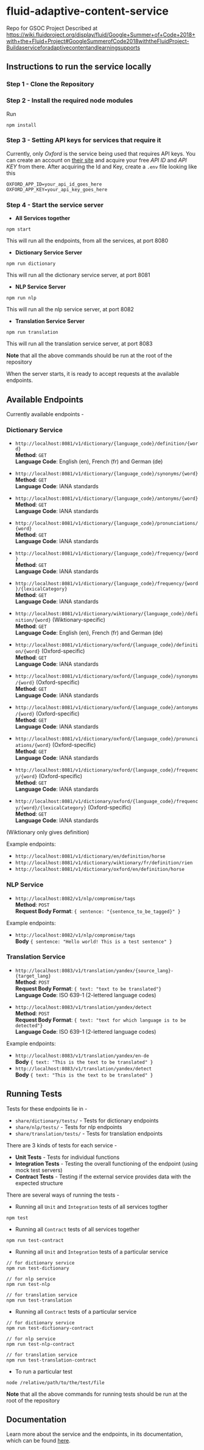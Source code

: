 # fluid-adaptive-content-service
Repo for GSOC Project Described at https://wiki.fluidproject.org/display/fluid/Google+Summer+of+Code+2018+with+the+Fluid+Project#GoogleSummerofCode2018withtheFluidProject-Buildaserviceforadaptivecontentandlearningsupports

## Instructions to run the service locally
### Step 1 - Clone the Repository
### Step 2 - Install the required node modules
Run
```
npm install
```
### Step 3 - Setting API keys for services that require it
Currently, only *Oxford* is the service being used that requires API keys. You can create an account on [their site](https://developer.oxforddictionaries.com/) and acquire your free *API ID* and *API KEY* from there.
After acquiring the Id and Key, create a `.env` file looking like this
```
OXFORD_APP_ID=your_api_id_goes_here
OXFORD_APP_KEY=your_api_key_goes_here
```
### Step 4 - Start the service server
- **All Services together**
```
npm start
```
This will run all the endpoints, from all the services, at port 8080
- **Dictionary Service Server**
```
npm run dictionary
```
This will run all the dictionary service server, at port 8081
- **NLP Service Server**
```
npm run nlp
```
This will run all the nlp service server, at port 8082
- **Translation Service Server**
```
npm run translation
```
This will run all the translation service server, at port 8083

**Note** that all the above commands should be run at the root of the repository

When the server starts, it is ready to accept requests at the available endpoints.

## Available Endpoints
Currently available endpoints - 
### Dictionary Service
- `http://localhost:8081/v1/dictionary/{language_code}/definition/{word}`\
**Method**: `GET`\
**Language Code**: English (en), French (fr) and German (de)

- `http://localhost:8081/v1/dictionary/{language_code}/synonyms/{word}`\
**Method**: `GET`\
**Language Code**: IANA standards

- `http://localhost:8081/v1/dictionary/{language_code}/antonyms/{word}`\
**Method**: `GET`\
**Language Code**: IANA standards

- `http://localhost:8081/v1/dictionary/{language_code}/pronunciations/{word}`\
**Method**: `GET`\
**Language Code**: IANA standards

- `http://localhost:8081/v1/dictionary/{language_code}/frequency/{word}`\
**Method**: `GET`\
**Language Code**: IANA standards
- `http://localhost:8081/v1/dictionary/{language_code}/frequency/{word}/{lexicalCategory}`\
**Method**: `GET`\
**Language Code**: IANA standards

- `http://localhost:8081/v1/dictionary/wiktionary/{language_code}/definition/{word}` (Wiktionary-specific)\
**Method**: `GET`\
**Language Code**: English (en), French (fr) and German (de)

- `http://localhost:8081/v1/dictionary/oxford/{language_code}/definition/{word}` (Oxford-specific)\
**Method**: `GET`\
**Language Code**: IANA standards

- `http://localhost:8081/v1/dictionary/oxford/{language_code}/synonyms/{word}` (Oxford-specific)\
**Method**: `GET`\
**Language Code**: IANA standards

- `http://localhost:8081/v1/dictionary/oxford/{language_code}/antonyms/{word}` (Oxford-specific)\
**Method**: `GET`\
**Language Code**: IANA standards

- `http://localhost:8081/v1/dictionary/oxford/{language_code}/pronunciations/{word}` (Oxford-specific)\
**Method**: `GET`\
**Language Code**: IANA standards

- `http://localhost:8081/v1/dictionary/oxford/{language_code}/frequency/{word}` (Oxford-specific)\
**Method**: `GET`\
**Language Code**: IANA standards
- `http://localhost:8081/v1/dictionary/oxford/{language_code}/frequency/{word}/{lexicalCategory}` (Oxford-specific)\
**Method**: `GET`\
**Language Code**: IANA standards

(Wiktionary only gives definition)

Example endpoints:
- `http://localhost:8081/v1/dictionary/en/definition/horse`
- `http://localhost:8081/v1/dictionary/wiktionary/fr/definition/rien`
- `http://localhost:8081/v1/dictionary/oxford/en/definition/horse`

### NLP Service
- `http://localhost:8082/v1/nlp/compromise/tags`\
**Method**: `POST`\
**Request Body Format**: `{ sentence: "{sentence_to_be_tagged}" }`

Example endpoints:
- `http://localhost:8082/v1/nlp/compromise/tags`\
**Body** `{ sentence: "Hello world! This is a test sentence" }`

### Translation Service
- `http://localhost:8083/v1/translation/yandex/{source_lang}-{target_lang}`\
**Method**: `POST`\
**Request Body Format**: `{ text: "text to be translated"}`\
**Language Code**: ISO 639-1 (2-lettered language codes)

- `http://localhost:8083/v1/translation/yandex/detect`\
**Method**: `POST`\
**Request Body Format**: `{ text: "text for which language is to be detected"}`\
**Language Code**: ISO 639-1 (2-lettered language codes)

Example endpoints:
- `http://localhost:8083/v1/translation/yandex/en-de`\
**Body** `{ text: "This is the text to be translated" }`
- `http://localhost:8083/v1/translation/yandex/detect`\
**Body** `{ text: "This is the text to be translated" }`

## Running Tests

Tests for these endpoints lie in -
- `share/dictionary/tests/` - Tests for dictionary endpoints
- `share/nlp/tests/` - Tests for nlp endpoints
- `share/translation/tests/` - Tests for translation endpoints


There are 3 kinds of tests for each service -
- **Unit Tests** - Tests for individual functions
- **Integration Tests** - Testing the overall functioning of the endpoint (using mock test servers)
- **Contract Tests** - Testing if the external service provides data with the expected structure

There are several ways of running the tests - 
- Running all `Unit` and `Integration` tests of all services togther
```
npm test
```
- Running all `Contract` tests of all services together
```
npm run test-contract
```
- Running all `Unit` and `Integration` tests of a particular service
```
// for dictionary service
npm run test-dictionary

// for nlp service
npm run test-nlp

// for translation service
npm run test-translation
```
- Running all `Contract` tests of a particular service
```
// for dictionary service
npm run test-dictionary-contract

// for nlp service
npm run test-nlp-contract

// for translation service
npm run test-translation-contract
```
- To run a particular test
```
node /relative/path/to/the/test/file
```
**Note** that all the above commands for running tests should be run at the root of the repository

## Documentation
Learn more about the service and the endpoints, in its documentation, which can be found [here](https://app.swaggerhub.com/apis/kunal4/fluid-adaptive-content-service/1.0.0).